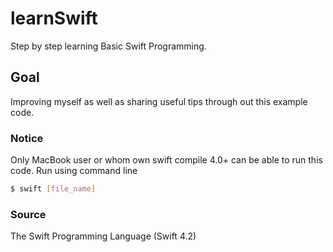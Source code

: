 # learnSwift

Step by step learning Basic Swift Programming.

## Goal

Improving myself as well as sharing useful tips through out this example code.

### Notice

Only MacBook user or whom own swift compile 4.0+ can be able to run this code.
Run using command line

```bash
$ swift [file_name]
```

### Source

The Swift Programming Language (Swift 4.2)
